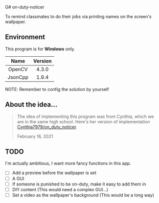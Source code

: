 G# on-duty-noticer

To remind classmates to do their jobs via printing names on the screen's wallpaper. 

## Environment 

This program is for **Windows** only.

| Name      | Version   |
| :---:     | :---:     |
| OpenCV    | 4.3.0     |
| JsonCpp   | 1.9.4     |

NOTE: Remember to config the solution by yourself

## About the idea...

> The idea of implementing this program was from Cynthia, which we are in the
> same high school. Here's her version of implementation [Cynthia7979/on_duty_noticer](https://github.com/Cynthia7979/on_duty_noticer). 
> 
> February 16, 2021

## TODO

I'm actually ambitious, I want more fancy functions in this app.

* [ ] Add a preview before the wallpaper is set
* [ ] A GUI
* [ ] If someone is punished to be on-duty, make it easy to add them in
* [ ] DIY content (This would need a complex GUI...)
* [ ] Set a video as the wallpaper's background (This would be a long way)
